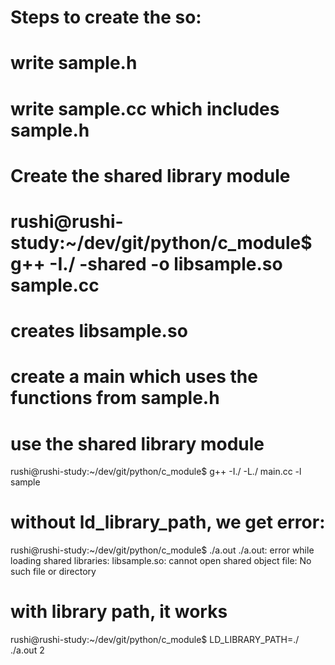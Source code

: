 # Steps to create the so:
# write sample.h
# write sample.cc which includes sample.h

# Create the shared library module
# rushi@rushi-study:~/dev/git/python/c_module$ g++ -I./ -shared -o libsample.so sample.cc
# creates libsample.so

# create a main which uses the functions from sample.h
# use the shared library module
rushi@rushi-study:~/dev/git/python/c_module$ g++ -I./ -L./ main.cc -l sample

# without ld_library_path, we get error:
rushi@rushi-study:~/dev/git/python/c_module$ ./a.out
./a.out: error while loading shared libraries: libsample.so: cannot open shared object file: No such file or directory


# with library path, it works
rushi@rushi-study:~/dev/git/python/c_module$ LD_LIBRARY_PATH=./ ./a.out
2

